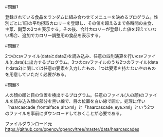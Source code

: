 #問題1

登録されている食品をランダムに組み合わせてメニューを決めるプログラム。性別ごとに1日の平均摂取カロリーを登録し、その値を超えるまで各時間の主食、主菜、副菜の3つを表示する。その後、合計カロリーが登録した値を超えていない場合、追加でカロリー調整用の食品を表示する。

#問題2

2つのcsvファイル(dataとdata2)を読み込み、任意の四則演算を行いcsvファイル(r_data)に出力するプログラム。3つのcsvファイルのうち2つのファイル(dataとdata2)に関しては任意の要素を入力したもの、1つは要素を持たない空のものを用意していただく必要がある。

#問題3

人の顔の顔と目の位置を検出するプログラム。任意のファイル(人の顔)のファイルを読み込み顔の部分を黒い線で、目の位置を白い線で囲む。処理に伴い「haarcascade_frontalface_alt.xml」と「haarcascade_eye.xml」という2つのファイルを事前にダウンロードしておくことが必要である。

ファイルダウンロード元
https://github.com/opencv/opencv/tree/master/data/haarcascades

